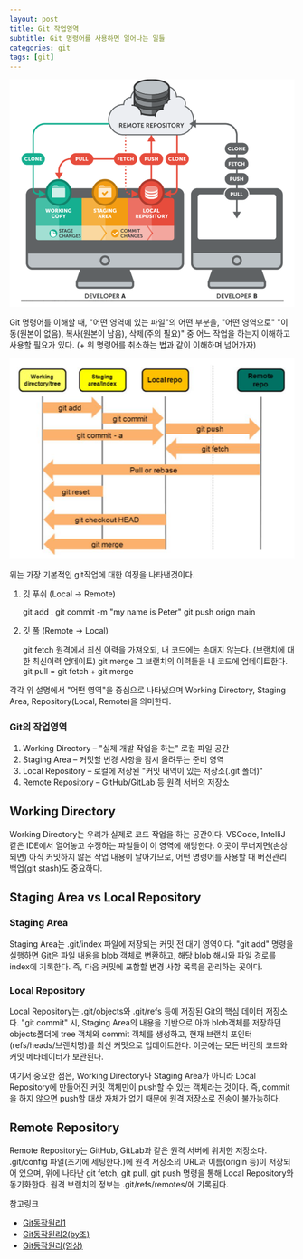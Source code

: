 ```yaml
---
layout: post
title: Git 작업영역
subtitle: Git 명령어를 사용하면 일어나는 일들
categories: git
tags: [git]
---
```


![banner](/assets/images/0812/banner.png)

Git 명령어를 이해할 때,
"어떤 영역에 있는 파일"의 어떤 부분을, "어떤 영역으로" 
"이동(원본이 없음), 복사(원본이 남음), 삭제(주의 필요)" 중 어느 작업을 하는지 이해하고 사용할 필요가 있다.
(+ 위 명령어를 취소하는 법과 같이 이해하며 넘어가자)

![git 작업영역](/assets/images/0812/0812-1.png)

위는 가장 기본적인 git작업에 대한 여정을 나타낸것이다.

1. 깃 푸쉬 (Local -> Remote)

    git add .
    git commit -m "my name is Peter"
    git push orign main

2. 깃 풀 (Remote -> Local)

    git fetch
    원격에서 최신 이력을 가져오되, 내 코드에는 손대지 않는다.
    (브랜치에 대한 최신이력 업데이트)
    git merge
    그 브랜치의 이력들을 내 코드에 업데이트한다.
    git pull = git fetch + git merge


각각 위 설명에서 "어떤 영역"을 중심으로 나타냈으며
Working Directory, Staging Area, Repository(Local, Remote)을 의미한다.

### Git의 작업영역
1. Working Directory – "실제 개발 작업을 하는" 로컬 파일 공간
2. Staging Area – 커밋할 변경 사항을 잠시 올려두는 준비 영역
3. Local Repository – 로컬에 저장된 "커밋 내역이 있는 저장소(.git 폴더)"
4. Remote Repository – GitHub/GitLab 등 원격 서버의 저장소


## Working Directory
Working Directory는 우리가 실제로 코드 작업을 하는 공간이다.
VSCode, IntelliJ 같은 IDE에서 열어놓고 수정하는 파일들이 이 영역에 해당한다.
이곳이 무너지면(손상되면) 아직 커밋하지 않은 작업 내용이 날아가므로, 어떤 명령어를 사용할 때 버전관리 백업(git stash)도 중요하다.

## Staging Area vs Local Repository

### Staging Area
Staging Area는 .git/index 파일에 저장되는 커밋 전 대기 영역이다.
"git add" 명령을 실행하면 Git은 파일 내용을 blob 객체로 변환하고, 해당 blob 해시와 파일 경로를 index에 기록한다.
즉, 다음 커밋에 포함할 변경 사항 목록을 관리하는 곳이다.

### Local Repository
Local Repository는 .git/objects와 .git/refs 등에 저장된 Git의 핵심 데이터 저장소다.
"git commit" 시, Staging Area의 내용을 기반으로 아까 blob객체를 저장하던 objects폴더에 tree 객체와 commit 객체를 생성하고, 현재 브랜치 포인터(refs/heads/브랜치명)를 최신 커밋으로 업데이트한다.
이곳에는 모든 버전의 코드와 커밋 메타데이터가 보관된다.

여기서 중요한 점은, Working Directory나 Staging Area가 아니라 Local Repository에 만들어진 커밋 객체만이 push할 수 있는 객체라는 것이다.
즉, commit을 하지 않으면 push할 대상 자체가 없기 때문에 원격 저장소로 전송이 불가능하다.

## Remote Repository
Remote Repository는 GitHub, GitLab과 같은 원격 서버에 위치한 저장소다.
.git/config 파일(초기에 세팅한다.)에 원격 저장소의 URL과 이름(origin 등)이 저장되어 있으며,
위에 나타난 git fetch, git pull, git push 명령을 통해 Local Repository와 동기화한다.
원격 브랜치의 정보는 .git/refs/remotes/에 기록된다.


참고링크
- [Git동작원리1](https://bill1224.tistory.com/373)
- [Git동작원리2(by조)](https://seongwoojo.github.io/tech-review/Communicate/Git/git%EC%9D%98%20%EC%A0%80%EC%9E%A5%EB%B0%A9%EC%8B%9D.html)
- [Git동작원리(영상)](https://www.youtube.com/watch?v=xn-kNB_a8CQ&t=1488s)




